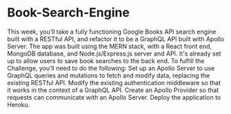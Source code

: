 # Book-Search-Engine
This week, you’ll take a fully functioning Google Books API search engine built with a RESTful API, and refactor it to be a GraphQL API built with Apollo Server. The app was built using the MERN stack, with a React front end, MongoDB database, and Node.js/Express.js server and API. It's already set up to allow users to save book searches to the back end.  To fulfill the Challenge, you’ll need to do the following:  Set up an Apollo Server to use GraphQL queries and mutations to fetch and modify data, replacing the existing RESTful API.  Modify the existing authentication middleware so that it works in the context of a GraphQL API.  Create an Apollo Provider so that requests can communicate with an Apollo Server.  Deploy the application to Heroku.
